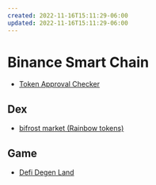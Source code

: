 ```yaml
---
created: 2022-11-16T15:11:29-06:00
updated: 2022-11-16T15:11:29-06:00
---
```

# Binance Smart Chain

* [Token Approval Checker](https://bscscan.com/tokenapprovalchecker)

## Dex

* [bifrost market (Rainbow tokens)](https://bifrost.market/)

## Game

* [Defi Degen Land](https://defidegenland.com/)
